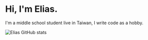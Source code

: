 # Hi, I'm Elias.
I'm a middle school student live in Taiwan, I write code as a hobby.

![Elias GitHub stats](https://github-readme-stats.vercel.app/api?username=chenelias&show_icons=true&theme=transparent)
